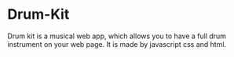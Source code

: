 # Drum-Kit
Drum kit is a musical web app, which allows you to have a full drum instrument on your web page. It is made by javascript css and html.
